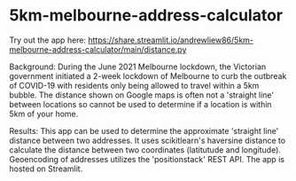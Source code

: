 # 5km-melbourne-address-calculator
Try out the app here: https://share.streamlit.io/andrewliew86/5km-melbourne-address-calculator/main/distance.py

Background:
During the June 2021 Melbourne lockdown, the Victorian government initiated a 2-week lockdown of Melbourne to curb the outbreak of COVID-19 with residents only being allowed to travel within a 5km bubble. The distance shown on Google maps is often not a 'straight line' between locations so cannot be used to determine if a location is within 5km of your home.

Results:
This app can be used to determine the approximate 'straight line' distance between two addresses. It uses scikitlearn's haversine distance to calculate the distance between two coordinates (latitutude and longitude). Geoencoding of addresses utilizes the 'positionstack' REST API. The app is hosted on Streamlit.
